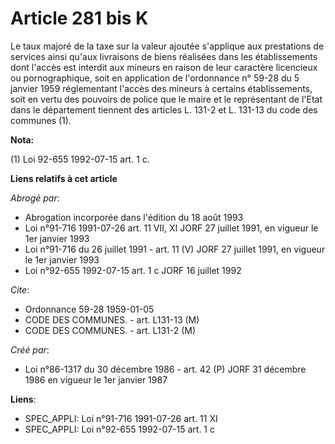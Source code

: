 # Article 281 bis K

Le taux majoré de la taxe sur la valeur ajoutée s'applique aux prestations de services ainsi qu'aux livraisons de biens
réalisées dans les établissements dont l'accès est interdit aux mineurs en raison de leur caractère licencieux ou
pornographique, soit en application de l'ordonnance n° 59-28 du 5 janvier 1959 réglementant l'accès des mineurs à certains
établissements, soit en vertu des pouvoirs de police que le maire et le représentant de l'Etat dans le département tiennent
des articles L. 131-2 et L. 131-13 du code des communes (1).

**Nota:**

(1) Loi 92-655 1992-07-15 art. 1 c.

**Liens relatifs à cet article**

_Abrogé par_:

  - Abrogation incorporée dans l'édition du 18 août 1993
  - Loi n°91-716 1991-07-26 art. 11 VII, XI JORF 27 juillet 1991, en vigueur le 1er janvier 1993
  - Loi n°91-716 du 26 juillet 1991 - art. 11 (V) JORF 27 juillet 1991, en vigueur le 1er janvier 1993
  - Loi n°92-655 1992-07-15 art. 1 c JORF 16 juillet 1992

_Cite_:

  - Ordonnance 59-28 1959-01-05
  - CODE DES COMMUNES. - art. L131-13 (M)
  - CODE DES COMMUNES. - art. L131-2 (M)

_Créé par_:

  - Loi n°86-1317 du 30 décembre 1986 - art. 42 (P) JORF 31 décembre 1986 en vigueur le 1er janvier 1987

**Liens**:

  - SPEC_APPLI: Loi n°91-716 1991-07-26 art. 11 XI
  - SPEC_APPLI: Loi n°92-655 1992-07-15 art. 1 c
